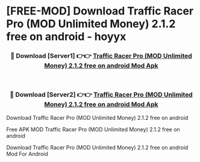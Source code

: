 # [FREE-MOD] Download Traffic Racer Pro (MOD Unlimited Money) 2.1.2 free on android - hoyyx


<div align="center">
<h3>🔴 Download [Server1] 👉👉 <a href="https://apk-comot.site?title=Traffic_Racer_Pro_(MOD_Unlimited_Money)_2.1.2_free_on_android">Traffic Racer Pro (MOD Unlimited Money) 2.1.2 free on android Mod Apk</a></h3><br>

<h3>🔴 Download [Server2] 👉👉 <a href="https://apk-comot.site?title=Traffic_Racer_Pro_(MOD_Unlimited_Money)_2.1.2_free_on_android">Traffic Racer Pro (MOD Unlimited Money) 2.1.2 free on android Mod Apk</a></h3>
</div>



Download Traffic Racer Pro (MOD Unlimited Money) 2.1.2 free on android 

Free APK MOD Traffic Racer Pro (MOD Unlimited Money) 2.1.2 free on android 

Download Traffic Racer Pro (MOD Unlimited Money) 2.1.2 free on android Mod For Android
